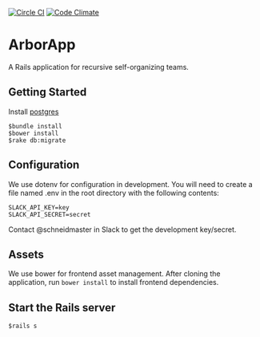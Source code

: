 [![Circle CI](https://circleci.com/gh/SandersForPresident/ArborApp.svg?style=svg)](https://circleci.com/gh/SandersForPresident/ArborApp)
[![Code Climate](https://codeclimate.com/github/SandersForPresident/ArborApp/badges/gpa.svg)](https://codeclimate.com/github/SandersForPresident/ArborApp)

# ArborApp

A Rails application for recursive self-organizing teams.

## Getting Started

Install [postgres](https://wiki.postgresql.org/wiki/Detailed_installation_guides)

```
$bundle install
$bower install
$rake db:migrate
```

## Configuration

We use dotenv for configuration in development. You will need to create a file named .env in the root directory with the following contents:

```
SLACK_API_KEY=key
SLACK_API_SECRET=secret
```

Contact @schneidmaster in Slack to get the development key/secret.

## Assets

We use bower for frontend asset management. After cloning the application, run `bower install` to install frontend dependencies.

## Start the Rails server
```
$rails s
```
